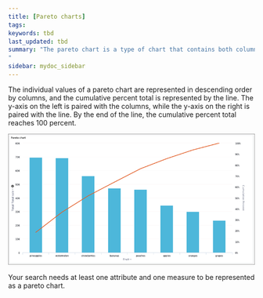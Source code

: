 ```yaml
---
title: [Pareto charts]
tags:
keywords: tbd
last_updated: tbd
summary: "The pareto chart is a type of chart that contains both columns and a special type of line chart.
"
sidebar: mydoc_sidebar
---
```

The individual values of a pareto chart are represented in descending order by columns, and the cumulative percent total is represented by the line. The y-axis on the left is paired with the columns, while the y-axis on the right is paired with the line. By the end of the line, the cumulative percent total reaches 100 percent.

 ![](/pages/images/pareto_chart_example.png "Pareto chart example")

Your search needs at least one attribute and one measure to be represented as a pareto chart.
